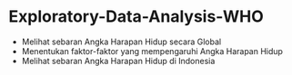 # Exploratory-Data-Analysis-WHO

- Melihat sebaran Angka Harapan Hidup secara Global
- Menentukan faktor-faktor yang mempengaruhi Angka Harapan Hidup
- Melihat sebaran Angka Harapan Hidup di Indonesia
